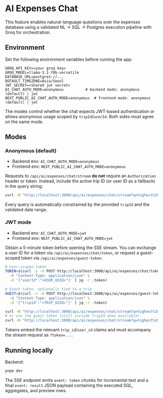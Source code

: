 # AI Expenses Chat

This feature enables natural-language questions over the expenses database using a validated NL → SQL → Postgres execution pipeline with Groq for orchestration.

## Environment

Set the following environment variables before running the app:

```
GROQ_API_KEY=<your groq key>
GROQ_MODEL=llama-3.1-70b-versatile
DATABASE_URL=postgres://...
DEFAULT_TIMEZONE=Asia/Seoul
JWT_SECRET=<shared jwt secret>
AI_CHAT_AUTH_MODE=anonymous          # backend mode: anonymous (default) | jwt
NEXT_PUBLIC_AI_CHAT_AUTH_MODE=anonymous  # frontend mode: anonymous (default) | jwt
```

The modes control whether the chat expects JWT-based authentication or allows anonymous usage scoped by `tripId`/`userId`. Both sides must agree on the same mode.

## Modes

### Anonymous (default)

* Backend env: `AI_CHAT_AUTH_MODE=anonymous`
* Frontend env: `NEXT_PUBLIC_AI_CHAT_AUTH_MODE=anonymous`

Requests to `/api/ai/expenses/chat/stream` **do not** require an `Authorization` header or token. Instead, include the active trip ID (or user ID as a fallback) in the query string:

```bash
curl -N "http://localhost:3000/api/ai/expenses/chat/stream?q=highest%20expense%20this%20month&tripId=<TRIP_UUID>&since=2024-08-01&until=2024-08-31&tz=Asia/Seoul"
```

Every query is automatically constrained by the provided `tripId` and the validated date range.

### JWT mode

* Backend env: `AI_CHAT_AUTH_MODE=jwt`
* Frontend env: `NEXT_PUBLIC_AI_CHAT_AUTH_MODE=jwt`

Obtain a 5-minute token before opening the SSE stream. You can exchange a user ID for a token via `/api/ai/expenses/chat/token`, or request a guest-scoped token via `/api/ai/expenses/guest-token`:

```bash
# User-scoped token
TOKEN=$(curl -s -X POST http://localhost:3000/api/ai/expenses/chat/token \
  -H "Content-Type: application/json" \
  -d '{"userId":"<USER_UUID>"}' | jq -r .token)

# Guest token, optionally tied to a trip
GUEST=$(curl -s -X POST http://localhost:3000/api/ai/expenses/guest-token \
  -H "Content-Type: application/json" \
  -d '{"tripId":"<TRIP_UUID>"}' | jq -r .token)

curl -N "http://localhost:3000/api/ai/expenses/chat/stream?q=highest%20expense%20this%20month&tz=Asia/Seoul&token=${TOKEN}" | jq .
# or use the guest token (still include tripId when available)
curl -N "http://localhost:3000/api/ai/expenses/chat/stream?q=highest%20expense%20this%20month&tripId=<TRIP_UUID>&tz=Asia/Seoul&token=${GUEST}" | jq .
```

Tokens embed the relevant `trip_id`/`user_id` claims and must accompany the stream request as `?token=...`.

## Running locally

Backend:

```bash
pnpm dev
```

The SSE endpoint emits `event: token` chunks for incremental text and a final `event: result` JSON payload containing the executed SQL, aggregates, and preview rows.


